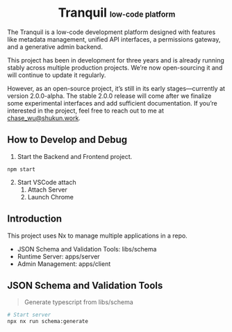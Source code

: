 <h1 align="center">
  Tranquil <span style="font-size: 0.6em;">low-code platform</span>
</h1>

The Tranquil is a low-code development platform designed with features like metadata management, unified API interfaces, a permissions gateway, and a generative admin backend.

This project has been in development for three years and is already running stably across multiple production projects. We’re now open-sourcing it and will continue to update it regularly.

However, as an open-source project, it’s still in its early stages—currently at version 2.0.0-alpha. The stable 2.0.0 release will come after we finalize some experimental interfaces and add sufficient documentation. If you’re interested in the project, feel free to reach out to me at chase_wu@shukun.work.

## How to Develop and Debug

1. Start the Backend and Frontend project.

```shell
npm start
```

2. Start VSCode attach
   1. Attach Server
   2. Launch Chrome

## Introduction

This project uses Nx to manage multiple applications in a repo.

- JSON Schema and Validation Tools: libs/schema
- Runtime Server: apps/server
- Admin Management: apps/client

## JSON Schema and Validation Tools

> Generate typescript from libs/schema

```bash
# Start server
npx nx run schema:generate
```
